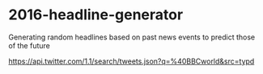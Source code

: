 # 2016-headline-generator
Generating random headlines based on past news events to predict those of the future 


https://api.twitter.com/1.1/search/tweets.json?q=%40BBCworld&src=typd
